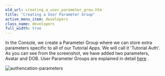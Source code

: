 ```yaml
---
old_url: creating_a_user_parameter_grou.htm
title: "Creating a User Parameter Group"
active_menu_item: developers
class_name: developers
full_width: true
---
```



In the Console, we create a Parameter Group where we can store extra parameters specific to all of our Tutorial Apps. We will call it 'Tutorial Auth'. As you can see from the screenshot, we have added two parameters, Avatar and DOB. User Parameter Groups are explained in detail [here](/developers/documentation/product-guide/the-console/console-tabs/more/account-variables/user-parameters/) .

![authencation-parameters](/img/docs/authencation-parameters.zoom57.png)


